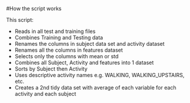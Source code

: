 #How the script works

This script:
  - Reads in all test and training files
  - Combines Training and Testing data
  - Renames the columns in subject data set and activity dataset
  - Renames all the columns in features dataset
  - Selects only the columns with mean or std
  - Combines all Subject, Activity and features into 1 dataset
  - Sorts by Subject then Activity
  - Uses descriptive activity names e.g. WALKING, WALKING_UPSTAIRS, etc.
  - Creates a 2nd tidy data set with average of each variable for each activity and each subject

